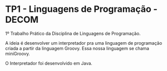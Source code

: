 # TP1 - Linguagens de Programação - DECOM

1º Trabalho Prático da Disciplina de Linguagens de Programação.

A ideia é desenvolver um interpretador pra uma linguagem de programação criada a partir da linguagem Groovy. Essa nossa linguagem se chama miniGroovy.

O Interpretador foi desenvolvido em Java.
